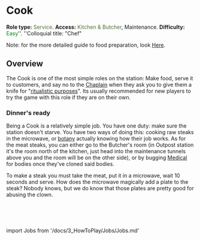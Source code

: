 # Cook
**Role type:** <font color= "#4e7331">Service</font>. **Access:** <font color="#4e7331">Kitchen & Butcher</font>, Maintenance. **Difficulty:** <font color="Green">Easy</font>''. ''Colloquial title: "Chef"

Note: for the more detailed guide to food preparation, look [Here](Guide-to-Food-and-Drink.md).




## Overview


The Cook is one of the most simple roles on the station: Make food, serve it to customers, and say no to the [Chaplain](\3_HowToPlay\Jobs\Entertainment_Roles\Chaplain.md) when they ask you to give them a knife for "[ritualistic purposes](\3_HowToPlay\Guides\General_guides\Battle-royale.md)". Its usually recommended for new players to try the game with this role if they are on their own.


### Dinner's ready

Being a Cook is a relatively simple job. You have one duty: make sure the station doesn't starve. You have two ways of doing this: cooking raw steaks in the microwave, or [botany](\3_HowToPlay\Jobs\Service_roles\Botanist.md) actually knowing how their job works. As for the meat steaks, you can either go to the Butcher's room (in Outpost station it's the room north of the kitchen, just head into the maintenance tunnels above you and the room will be on the other side), or by bugging [Medical](\3_HowToPlay\Jobs\Medical_roles\Medical-Doctor.md) for bodies once they've cloned said bodies.

To make a steak you must take the meat, put it in a microwave, wait 10 seconds and serve. How does the microwave magically add a plate to the steak? Nobody knows, but we do know that those plates are pretty good for abusing the clown.



  <br/>
<br/>
<br/>

import Jobs from '/docs/3_HowToPlay/Jobs/Jobs.md'

<Jobs />




